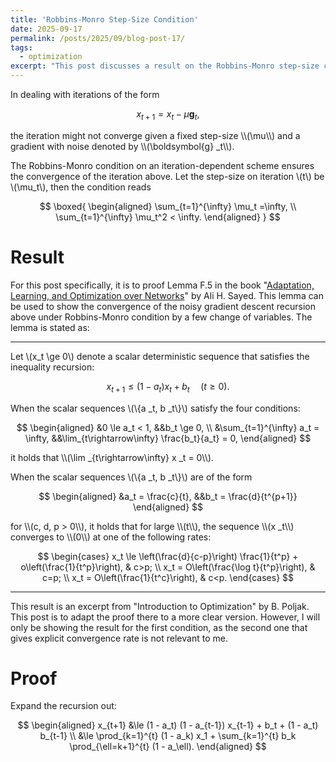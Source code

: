 ```yaml
---
title: 'Robbins-Monro Step-Size Condition'
date: 2025-09-17
permalink: /posts/2025/09/blog-post-17/
tags:
  - optimization
excerpt: "This post discusses a result on the Robbins-Monro step-size condition which guarantees convergence under a noisy gradient descent."
---
```


In dealing with iterations of the form
<p>

$$
x_{t+1} = x_{t} - \mu \boldsymbol{g}_t,
$$
</p>
the iteration might not converge given a fixed step-size \\(\mu\\) and a gradient with noise denoted by \\(\boldsymbol{g} _t\\).

The Robbins-Monro condition on an iteration-dependent scheme ensures the convergence of the iteration above. Let the step-size on iteration \\(t\\) be \\(\mu_t\\), then the condition reads
<p>

$$
\boxed{
\begin{aligned}
    \sum_{t=1}^{\infty} \mu_t =\infty, \\
    \sum_{t=1}^{\infty} \mu_t^2 < \infty.
\end{aligned}
}
$$
</p>

# Result
For this post specifically, it is to proof Lemma F.5 in the book "[Adaptation, Learning, and Optimization over Networks](https://asl.epfl.ch/asl-book/adaptation-learning-and-optimization-over-networks/)" by Ali H. Sayed. This lemma can be used to show the convergence of the noisy gradient descent recursion above under Robbins-Monro condition by a few change of variables. The lemma is stated as:

---

Let \\(x_t \ge 0\\) denote a scalar deterministic sequence that satisfies the inequality recursion:
<p>

$$
x_{t+1} \le \left(1 - a_t\right) x_t + b_t\;\;\;\;\;(t\ge 0).
$$
</p>

When the scalar sequences \\(\\\{a _t, b _t\\\}\\) satisfy the four conditions:
<p>

$$
\begin{aligned}
    &0 \le a_t < 1, &&b_t \ge 0, \\
    &\sum_{t=1}^{\infty} a_t = \infty, &&\lim_{t\rightarrow\infty} \frac{b_t}{a_t} = 0,
\end{aligned}
$$
</p>
it holds that \\(\lim _{t\rightarrow\infty} x _t = 0\\).

When the scalar sequences \\(\\\{a _t, b _t\\\}\\) are of the form
<p>

$$
\begin{aligned}
    &a_t = \frac{c}{t}, &&b_t = \frac{d}{t^{p+1}}
\end{aligned}
$$
</p>
for \\(c, d, p > 0\\), it holds that for large \\(t\\), the sequence \\(x _t\\) converges to \\(0\\) at one of the following rates:
<p>

$$
\begin{cases}
    x_t \le \left(\frac{d}{c-p}\right) \frac{1}{t^p} + o\left(\frac{1}{t^p}\right), & c>p; \\
    x_t = O\left(\frac{\log t}{t^p}\right), & c=p; \\
    x_t = O\left(\frac{1}{t^c}\right), & c<p.
\end{cases}
$$
</p>

---

This result is an excerpt from "Introduction to Optimization" by B. Poljak. This post is to adapt the proof there to a more clear version. However, I will only be showing the result for the first condition, as the second one that gives explicit convergence rate is not relevant to me.


# Proof
Expand the recursion out:
<p>

$$
\begin{aligned}
    x_{t+1} &\le (1 - a_t) (1 - a_{t-1}) x_{t-1} + b_t + (1 - a_t) b_{t-1} \\
    &\le \prod_{k=1}^{t} (1 - a_k) x_1 + \sum_{k=1}^{t} b_k \prod_{\ell=k+1}^{t} (1 - a_\ell).
\end{aligned}
$$
</p>